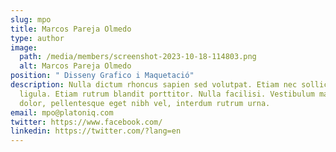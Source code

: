 ```yaml
---
slug: mpo
title: Marcos Pareja Olmedo
type: author
image:
  path: /media/members/screenshot-2023-10-18-114803.png
  alt: Marcos Pareja Olmedo
position: " Disseny Grafico i Maquetació"
description: Nulla dictum rhoncus sapien sed volutpat. Etiam nec sollicitudin
  ligula. Etiam rutrum blandit porttitor. Nulla facilisi. Vestibulum mauris
  dolor, pellentesque eget nibh vel, interdum rutrum urna.
email: mpo@platoniq.com
twitter: https://www.facebook.com/
linkedin: https://twitter.com/?lang=en
---
```

